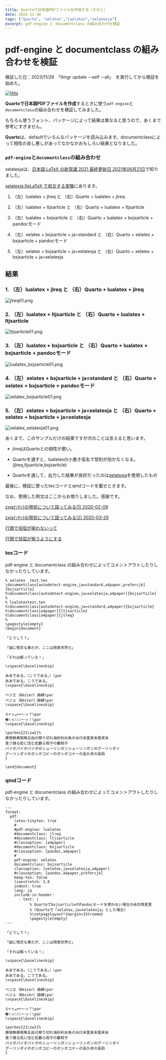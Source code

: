 ```yaml
---
title: Quartoで日本語PDFファイルを作成する（その１）
date: 2023-11-30
tags: ["quarto", "xelatex","lualatex","xelatexja"]
excerpt: pdf-engine と documentclass の組み合わせを検証
---
```


# pdf-engine と documentclass の組み合わせを検証

検証した日：2023/11/28　「tlmgr update --self --all」　を実行してから検証を始めた。

[![Hits](https://hits.seeyoufarm.com/api/count/incr/badge.svg?url=https%3A%2F%2Fgitpress.io%2F%40statrstart%2Fquarto01&count_bg=%2379C83D&title_bg=%23555555&icon=&icon_color=%23E7E7E7&title=hits&edge_flat=false)](https://hits.seeyoufarm.com) 

**Quartoで日本語PDFファイルを作成**するときに使う`pdf-engine`と`documentclass`の組み合わせを検証してみました。

もちろん使うフォント、パッケージによって結果は異なると思うので、あくまで参考にすぎません。

**Quarto**は、defaultでいろんなパッケージを読み込みます。documentclassによって相性の良し悪しがあってなかなかおもしろい結果となりました。

### `pdf-engine`と`documentclass`の組み合わせ

xelatexjaは、[日本語 LaTeX の新常識 2021 最終更新日 2021年06月21日](https://qiita.com/wtsnjp/items/76557b1598445a1fc9da)で知りました。

[xelatexja:XeLaTeX で和文する実験](https://github.com/h20y6m/xelatexja)にあります。

1. （左）lualatex + jlreq  と （右）Quarto + lualatex + jlreq

2. （左）lualatex + ltjsarticle  と （右）Quarto + lualatex + ltjsarticle

3. （左）lualatex + bxjsarticle  と （右）Quarto + lualatex + bxjsarticle + pandocモード

4. （左）xelatex + bxjsarticle + ja=standard  と （右）Quarto + xelatex + bxjsarticle + pandocモード

5. （左）xelatex + bxjsarticle + ja=xelatexja と （右）Quarto + xelatex + bxjsarticle + ja=xelatexja

## 結果

### 1. （左）lualatex + jlreq  と （右）Quarto + lualatex + jlreq

![jlreq01.png](https://raw.githubusercontent.com/statrstart/statrstart.github.com/master/source/images/jlreq01.png)

### 2. （左）lualatex + ltjsarticle  と （右）Quarto + lualatex + ltjsarticle

![ltjsarticle01.png](https://raw.githubusercontent.com/statrstart/statrstart.github.com/master/source/images/ltjsarticle01.png)

### 3. （左）lualatex + bxjsarticle  と （右）Quarto + lualatex + bxjsarticle + pandocモード

![lualatex_bxjsarticle01.png](https://raw.githubusercontent.com/statrstart/statrstart.github.com/master/source/images/lualatex_bxjsarticle01.png)

### 4. （左）xelatex + bxjsarticle + ja=standard  と （右）Quarto + xelatex + bxjsarticle + pandocモード

![xelatex_bxjsarticle01.png](https://raw.githubusercontent.com/statrstart/statrstart.github.com/master/source/images/xelatex_bxjsarticle01.png)

### 5. （左）xelatex + bxjsarticle + ja=xelatexja と （右）Quarto + xelatex + bxjsarticle + ja=xelatexja

![xelatex_xelatexja01.png](https://raw.githubusercontent.com/statrstart/statrstart.github.com/master/source/images/xelatex_xelatexja01.png)

あくまで、このサンプルだけの結果ですが次のことは言えると思います。

- jlreqはQuartoとの相性が悪い。

- Quartoを通すと、lualatexの小書き仮名で禁則が効かなくなる。(jlreq,ltjsarticle,bxjsarticle)

- Quartoを通して、出力した結果が良好だったのは[xelatexja](https://github.com/h20y6m/xelatexja)を使用したもの

最後に、検証に使ったtexコードとqmdコードを載せときます。

なお、使用した例文はここからお借りしました。感謝です。

[zxjaﾅﾝﾁｬﾗの現状について語ってみる(1) 2020-02-09](https://zrbabbler.hatenablog.com/entry/2020/02/09/223244)  

[zxjaﾅﾝﾁｬﾗの現状について語ってみる(2) 2020-03-29](https://zrbabbler.hatenablog.com/entry/2020/03/29/234435)

[行頭で括弧が揃わないって](https://zrbabbler.hatenablog.com/entry/20120514/1336952639)

[行頭で括弧が揃うようにする](https://zrbabbler.hatenablog.com/entry/20120524/1337880639)

### texコード

pdf-engine と documentclass の組み合わせによってコメントアウトしたりしなかったりしています。

```
% xelatex  test.tex
\documentclass[autodetect-engine,ja=standard,a4paper,prefercjk]{bxjsarticle}
%\documentclass[autodetect-engine,ja=xelatexja,a4paper]{bxjsarticle}
%
% lualatextest.tex
%\documentclass[autodetect-engine,ja=standard,a4paper]{bxjsarticle}
%\documentclass[a4paper]{ltjsarticle}
%\documentclass[a4paper]{jlreq}
%
\pagestyle{empty}
\begin{document}

「どうして？」

「誠に残念な事だが、ここは現実世界だ」

「それは解っている！」

\vspace{\baselineskip}

ああである。（こうである。）\par
ああである。こうである。
\vspace{\baselineskip}

ベジエ（Bézier）曲線\par
ベジェ（Bézier）曲線\par
\vspace{\baselineskip}

①☀っ☁☂☀～っ？\par
❷☃っ☃☃☃～っ！\par
\vspace{\baselineskip}

\parbox{21\zw}{%
寿限無寿限無五劫の擦り切れ海砂利水魚の水行末雲来末風来末
食う寝る処に住む処藪ら柑子の藪柑子
パイポパイポパイポのシューリンガンシューリンガンのグーリンダイ
グーリンダイのポンポコピーのポンポコナーの長久命の長助
}

\end{document}
```

### qmdコード

pdf-engine と documentclass の組み合わせによってコメントアウトしたりしなかったりしています。

```
---
format:
  pdf:
    latex-tinytex: true
    #
    #pdf-engine: lualatex
    #documentclass: jlreq
    #documentclass: ltjsarticle
    #classoption: [a4paper]
    #documentclass: bxjsarticle
    #classoption: [pandoc,a4paper]
    #
    pdf-engine: xelatex
    documentclass: bxjsarticle
    classoption: [xelatex,ja=xelatexja,a4paper]
    #classoption: [pandoc,a4paper,prefercjk]
    keep-tex: false
    linestretch: 1.0
    indent: true
    lang: ja
    include-in-header:
      - text: |
           % QuartoでbxjsarticleのPandocモードを使わない場合の余白等変更
           % (Quartoで「xelatex,ja=xelatexja」とした場合)
           %\setpagelayout*{margin=15truemm}
           \pagestyle{empty}
---

「どうして？」

「誠に残念な事だが、ここは現実世界だ」

「それは解っている！」

\vspace{\baselineskip}

ああである。（こうである。）\par
ああである。こうである。
\vspace{\baselineskip}

ベジエ（Bézier）曲線\par
ベジェ（Bézier）曲線\par
\vspace{\baselineskip}

①☀っ☁☂☀～っ？\par
❷☃っ☃☃☃～っ！\par
\vspace{\baselineskip}

\parbox{21\zw}{%
寿限無寿限無五劫の擦り切れ海砂利水魚の水行末雲来末風来末
食う寝る処に住む処藪ら柑子の藪柑子
パイポパイポパイポのシューリンガンシューリンガンのグーリンダイ
グーリンダイのポンポコピーのポンポコナーの長久命の長助
}

```

